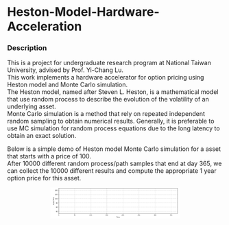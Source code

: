 # Heston-Model-Hardware-Acceleration
### Description
This is a project for undergraduate research program at National Taiwan University, advised by Prof. Yi-Chang Lu.  
This work implements a hardware accelerator for option pricing using Heston model and Monte Carlo simulation.  
The Heston model, named after Steven L. Heston, is a mathematical model that use random process to describe the evolution of the volatility of an underlying asset.  
Monte Carlo simulation is a method that rely on repeated independent random sampling to obtain numerical results. Generally, it is preferable to use MC simulation for random process equations due to the long latency to obtain an exact solution.  
  
Below is a simple demo of Heston model Monte Carlo simulation for a asset that starts with a price of 100.  
After 10000 different random process/path samples that end at day 365, we can collect the 10000 different results and compute the appropriate 1 year option price for this asset. 
<p align="center">
  <img src="./image/HestonMC2.gif" alt="animated" width=60%/>
</p>
